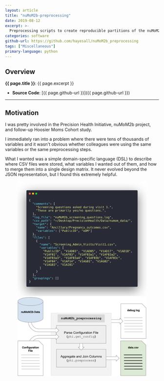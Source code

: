 ```yaml
---
layout: article
title: "nuMoM2b-preprocessing"
date: 2019-08-12
excerpt: >-
  Preprocessing scripts to create reproducible partitions of the nuMoM2b data set.
categories: software
github-url: https://github.com/hayesall/nuMoM2b_preprocessing
tags: ["Miscellaneous"]
primary-language: python
---
```


## Overview

**{{ page.title }}**: {{ page.excerpt }}

- **Source Code**: [{{ page.github-url }}]({{ page.github-url }})

---

## Motivation

I was pretty involved in the Precision Health Initiative, nuMoM2b project, and follow-up
Hoosier Moms Cohort study.

I immediately ran into a problem where there were tens of thousands of variables
and it wasn't obvious whether colleagues were using the same variables or the same preprocessing
steps.

What I wanted was a simple domain-specific language (DSL) to describe where CSV files were
stored, what variables I wanted out of them, and how to merge them into a single design matrix.
It never evolved beyond the JSON representation, but I found this extremely helpful.

<figure class="half">
<img style="max-height: 400px;" src="/images/software/numom2b-preprocessing/config_file_image.png" alt="A JSON file showing a path to CSV files, a set of target variables, and a set of files where other variables are defined.">
<img style="max-height: 400px;" src="/images/software/numom2b-preprocessing/nuMoM2b_preprocessing_architecture.png" alt="High-level architecture of the preprocessing stages. Data and a config file are turned into a final dataframe, and information about each step gets logged to a file.">
</figure>
